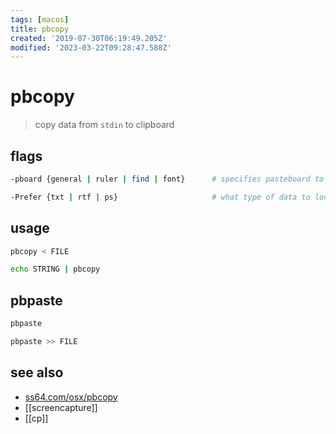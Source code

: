 ```yaml
---
tags: [macos]
title: pbcopy
created: '2019-07-30T06:19:49.205Z'
modified: '2023-03-22T09:28:47.588Z'
---
```


# pbcopy

> copy data from `stdin` to clipboard

## flags

```sh
-pboard {general | ruler | find | font}      # specifies pasteboard to copy or paste from. default: general

-Prefer {txt | rtf | ps}                     # what type of data to look for in the pasteboard first
```

## usage

```sh
pbcopy < FILE

echo STRING | pbcopy
```

## pbpaste

```sh
pbpaste

pbpaste >> FILE
```

## see also

- [ss64.com/osx/pbcopy](https://ss64.com/osx/pbcopy.html)
- [[screencapture]]
- [[cp]]
